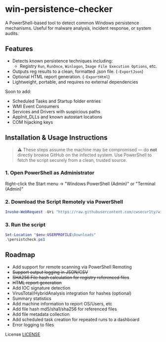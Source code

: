 # win-persistence-checker
A PowerShell-based tool to detect common Windows persistence mechanisms. Useful for malware analysis, incident response, or system audits.

## Features

- Detects known persistence techniques including:
  - Registry `Run`, `RunOnce`, `Winlogon`, `Image File Execution Options`, etc.
- Outputs reg results to a clean, formatted .json file. (`-ExportJson`)
- Optional HTML report generation. (`-ExportHtml`)
- Lightweight, portable, and requires no external dependencies

Soon to add:
  - Scheduled Tasks and Startup folder entries
  - WMI Event Consumers
  - Services and Drivers with suspicious paths
  - AppInit_DLLs and known autostart locations
  - COM hijacking keys

## Installation & Usage Instructions

> ⚠️ These steps assume the machine may be compromised — do **not** directly browse GitHub on the infected system. Use PowerShell to fetch the script securely from a clean, trusted source.

### 1. Open PowerShell as Administrator
Right-click the Start menu → "Windows PowerShell (Admin)" or "Terminal (Admin)"

### 2. Download the Script Remotely via PowerShell
```powershell
Invoke-WebRequest -Uri "https://raw.githubusercontent.com/cwsecur1ty/win-persistence-checker/main/persistcheck.ps1" -OutFile "$env:USERPROFILE\Downloads\persistcheck.ps1"
```

### 3. Run the script
```powershell
Set-Location "$env:USERPROFILE\Downloads"
.\persistcheck.ps1
```

## Roadmap
- Add support for remote scanning via PowerShell Remoting
- <s>Support output logging in JSON/CSV</s>
- <s>SHA256 File hash calculation for registry referenced files</s>
- <s>HTML report generation</s>
- Add IOC signature detection
- VirusTotal/HybridAnalysis integration for hashes (optional)
- Summary statistics
- Add machine information to report OS/Users, etc
- Add file hash md5/sha1/sha256 for referenced files
- Add file metadata collection
- Add scheduled task creation for repeated runs to a dashboard
- Error logging to files
  

License [LICENSE](LICENSE.md)
